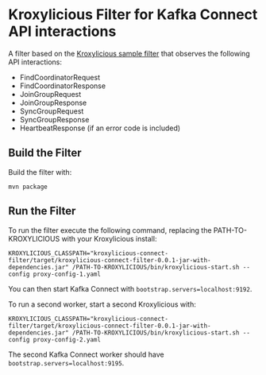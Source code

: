 # Kroxylicious Filter for Kafka Connect API interactions

A filter based on the [Kroxylicious sample filter](https://github.com/kroxylicious/kroxylicious/tree/main/kroxylicious-sample) that observes the following API interactions:

* FindCoordinatorRequest
* FindCoordinatorResponse
* JoinGroupRequest
* JoinGroupResponse
* SyncGroupRequest
* SyncGroupResponse
* HeartbeatResponse (if an error code is included)

## Build the Filter

Build the filter with:

```shell
mvn package
```

## Run the Filter

To run the filter execute the following command, replacing the PATH-TO-KROXYLICIOUS with your Kroxylicious install:
```shell
KROXYLICIOUS_CLASSPATH="kroxylicious-connect-filter/target/kroxylicious-connect-filter-0.0.1-jar-with-dependencies.jar" /PATH-TO-KROXYLICIOUS/bin/kroxylicious-start.sh --config proxy-config-1.yaml
```

You can then start Kafka Connect with `bootstrap.servers=localhost:9192`.

To run a second worker, start a second Kroxylicious with:
```shell
KROXYLICIOUS_CLASSPATH="kroxylicious-connect-filter/target/kroxylicious-connect-filter-0.0.1-jar-with-dependencies.jar" /PATH-TO-KROXYLICIOUS/bin/kroxylicious-start.sh --config proxy-config-2.yaml
```

The second Kafka Connect worker should have `bootstrap.servers=localhost:9195`.
